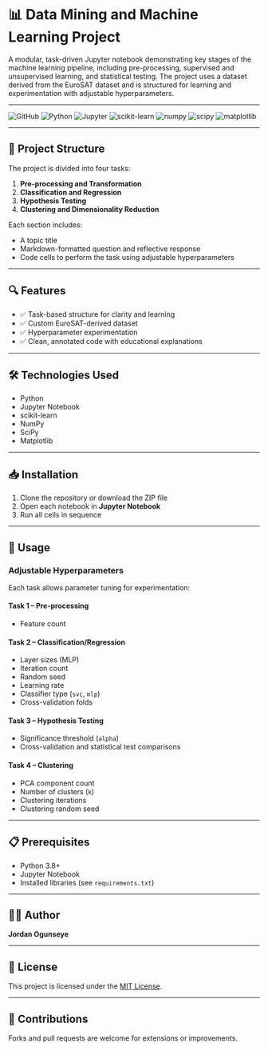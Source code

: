 # 📊 Data Mining and Machine Learning Project

A modular, task-driven Jupyter notebook demonstrating key stages of the machine learning pipeline, including pre-processing, supervised and unsupervised learning, and statistical testing. The project uses a dataset derived from the EuroSAT dataset and is structured for learning and experimentation with adjustable hyperparameters.

---

![GitHub](https://img.shields.io/github/last-commit/Mr-Seye/network-security-simulation?logo=github)
![Python](https://img.shields.io/badge/Python-3.9+-blue?logo=python)
![Jupyter](https://img.shields.io/badge/Jupyter-Notebook-orange?logo=jupyter)
![scikit-learn](https://img.shields.io/badge/scikit--learn-F7931E?logo=scikit-learn&logoColor=white)
![numpy](https://img.shields.io/badge/numpy-013243?logo=numpy&logoColor=white)
![scipy](https://img.shields.io/badge/scipy-8CAAE6?logo=scipy&logoColor=white)
![matplotlib](https://img.shields.io/badge/matplotlib-3776AB?logo=matplotlib&logoColor=white)

---

## 📁 Project Structure

The project is divided into four tasks:

1. **Pre-processing and Transformation**  
2. **Classification and Regression**  
3. **Hypothesis Testing**  
4. **Clustering and Dimensionality Reduction**

Each section includes:
- A topic title
- Markdown-formatted question and reflective response
- Code cells to perform the task using adjustable hyperparameters

---

## 🔍 Features

- ✅ Task-based structure for clarity and learning
- ✅ Custom EuroSAT-derived dataset
- ✅ Hyperparameter experimentation
- ✅ Clean, annotated code with educational explanations

---

## 🛠️ Technologies Used

- Python  
- Jupyter Notebook  
- scikit-learn  
- NumPy  
- SciPy  
- Matplotlib  

---

## 📥 Installation

1. Clone the repository or download the ZIP file
2. Open each notebook in **Jupyter Notebook**
3. Run all cells in sequence

---

## 🚀 Usage

### Adjustable Hyperparameters

Each task allows parameter tuning for experimentation:

#### **Task 1 – Pre-processing**
- Feature count

#### **Task 2 – Classification/Regression**
- Layer sizes (MLP)
- Iteration count
- Random seed
- Learning rate
- Classifier type (`svc`, `mlp`)
- Cross-validation folds

#### **Task 3 – Hypothesis Testing**
- Significance threshold (`alpha`)
- Cross-validation and statistical test comparisons

#### **Task 4 – Clustering**
- PCA component count
- Number of clusters (`k`)
- Clustering iterations
- Clustering random seed

---

## 📋 Prerequisites

- Python 3.8+
- Jupyter Notebook
- Installed libraries (see `requirements.txt`)

---

## 👨‍💻 Author

**Jordan Ogunseye**

---

## 🪪 License

This project is licensed under the [MIT License](LICENSE).

---

## 🙌 Contributions

Forks and pull requests are welcome for extensions or improvements.

